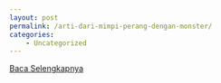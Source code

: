 ```yaml
---
layout: post
permalink: /arti-dari-mimpi-perang-dengan-monster/
categories:
    - Uncategorized
---
```


[Baca Selengkapnya](/01)